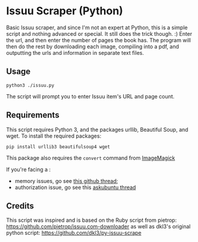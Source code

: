 # Issuu Scraper (Python)

Basic Issuu scraper, and since I'm not an expert at Python, this is a simple script and nothing advanced or special. It still does the trick though. :) Enter the url, and then enter the number of pages the book has. The program will then do the rest by downloading each image, compiling into a pdf, and outputting the urls and information in separate text files.

## Usage

    python3 ./issuu.py

The script will prompt you to enter Issuu item's URL and page count.

## Requirements

This script requires Python 3, and the packages urllib, Beautiful Soup, and wget. To install the required packages:

    pip install urllib3 beautifulsoup4 wget

This package also requires the `convert` command from [ImageMagick](https://www.imagemagick.org/)

If you're facing a :
 * memory issues, go see [this github thread](https://github.com/ImageMagick/ImageMagick/issues/396);
 * authorization issue, go see this [askubuntu thread](https://askubuntu.com/questions/1081895/trouble-with-batch-conversion-of-png-to-pdf-using-convert)

## Credits
This script was inspired and is based on the Ruby script from pietrop: https://github.com/pietrop/issuu.com-downloader as well as dkl3's original python script: https://github.com/dkl3/py-issuu-scrape

